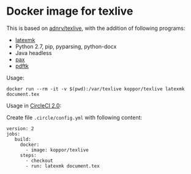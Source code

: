 # Docker image for texlive

This is based on [adnrv/texlive](https://hub.docker.com/r/adnrv/texlive/), with the addition of following programs:

- [latexmk](https://www.ctan.org/pkg/latexmk/)
- Python 2.7, pip, pyparsing, python-docx
- Java headless
- [pax](http://ctan.org/pkg/pax)
- [pdftk](https://www.pdflabs.com/tools/pdftk-the-pdf-toolkit/)

Usage:

    docker run --rm -it -v $(pwd):/var/texlive koppor/texlive latexmk document.tex

Usage in [CircleCI 2.0](https://circleci.com/docs/2.0/):

Create file `.circle/config.yml` with following content:

```
version: 2
jobs:
   build:
     docker:
       - image: koppor/texlive
     steps:
       - checkout
       - run: latexmk document.tex
```
